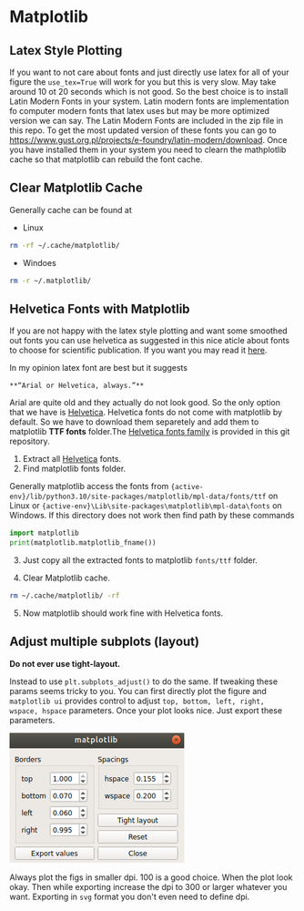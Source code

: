 # Matplotlib

## Latex Style Plotting

If you want to not care about fonts and just directly use latex for all of your figure the `use_tex=True` will work for you but this is very slow. May take around 10 ot 20 seconds which is not good. So the best choice is to install Latin Modern Fonts in your system. Latin modern fonts are implementation fo computer modern fonts that latex uses but may be more optimized version we can say. The Latin Modern Fonts are included in the zip file in this repo. To get the most updated version of these fonts you can go to https://www.gust.org.pl/projects/e-foundry/latin-modern/download. Once you have installed them in your system you need to clearn the mathplotlib cache so that matplotlib can rebuild the font cache.

## Clear Matplotlib Cache

Generally cache can be found at  
* Linux
```bash
rm -rf ~/.cache/matplotlib/
```
* Windoes
```bash
rm -r ~/.matplotlib/
```

## Helvetica Fonts with Matplotlib

If you are not happy with the latex style plotting and want some smoothed out fonts you can use helvetica as suggested in this nice aticle about fonts to choose for scientific publication. If you want you may read it [here](https://doi.org/10.1021/acs.chemmater.6b00306).

In my opinion latex font are best but it suggests
```
**“Arial or Helvetica, always.”**
```
Arial are quite old and they actually do not look good. So the only option that we have is [Helvetica](./Helvetica-Font-Family.zip). Helvetica fonts do not come with matplotlib by default. So we have to download them separetely and add them to matplotlib **TTF fonts** folder.The [Helvetica fonts family](./Helvetica-Font-Family.zip) is provided in this git repository.


1. Extract all [Helvetica](./Helvetica-Font-Family.zip) fonts.
2. Find matplotlib fonts folder.

Generally matplotlib access the fonts from `{active-env}/lib/python3.10/site-packages/matplotlib/mpl-data/fonts/ttf` on Linux or `{active-env}\Lib\site-packages\matplotlib\mpl-data\fonts` on Windows. If this directory does not work then find path by these commands

```Python
import matplotlib
print(matplotlib.matplotlib_fname())
```

3. Just copy all the extracted fonts to matplotlib `fonts/ttf` folder.

4. Clear Matplotlib cache. 

```bash
rm ~/.cache/matplotlib/ -rf
```
5. Now matplotlib should work fine with Helvetica fonts.


## Adjust multiple subplots (layout)

**Do not ever use tight-layout.** 

Instead to use `plt.subplots_adjust()` to do the same. If tweaking these params seems tricky to you. You can first directly plot the figure and `matplotlib ui` provides control to adjust `top, bottom, left, right, wspace, hspace` parameters. Once your plot looks nice. Just export these parameters. 

![](./imgs/subplot_adjust.png)

Always plot the figs in smaller dpi. 100 is a good choice. When the plot look okay. Then while exporting increase the dpi to 300 or larger whatever you want. Exporting in `svg` format you don't even need to define dpi. 